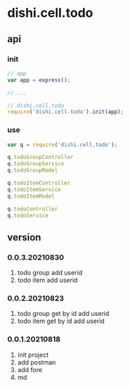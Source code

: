 # dishi.cell.todo

## api
### init
```javascript
// app
var app = express();

// ...

// dishi.cell.todo
require('dishi.cell.todo').init(app);
```

### use
```javascript
var q = require('dishi.cell.todo');

q.todoGroupController
q.todoGroupService
q.todoGroupModel

q.todoItemController
q.todoItemService
q.todoItemModel

q.todoController
q.todoService
```

## version
### 0.0.3.20210830
1. todo group add userid
2. todo item add userid

### 0.0.2.20210823
1. todo group get by id add userid
2. todo item get by id add userid

### 0.0.1.20210818
1. init project
2. add postman
3. add fore
4. md

